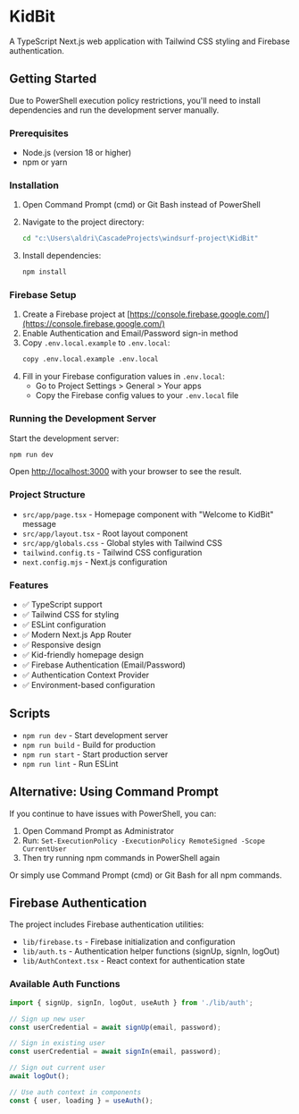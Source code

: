 # KidBit

A TypeScript Next.js web application with Tailwind CSS styling and Firebase authentication.

## Getting Started

Due to PowerShell execution policy restrictions, you'll need to install dependencies and run the development server manually.

### Prerequisites

- Node.js (version 18 or higher)
- npm or yarn

### Installation

1. Open Command Prompt (cmd) or Git Bash instead of PowerShell
2. Navigate to the project directory:
   ```bash
   cd "c:\Users\aldri\CascadeProjects\windsurf-project\KidBit"
   ```

3. Install dependencies:
   ```bash
   npm install
   ```

### Firebase Setup

1. Create a Firebase project at [https://console.firebase.google.com/](https://console.firebase.google.com/)
2. Enable Authentication and Email/Password sign-in method
3. Copy `.env.local.example` to `.env.local`:
   ```bash
   copy .env.local.example .env.local
   ```
4. Fill in your Firebase configuration values in `.env.local`:
   - Go to Project Settings > General > Your apps
   - Copy the Firebase config values to your `.env.local` file

### Running the Development Server

Start the development server:

```bash
npm run dev
```

Open [http://localhost:3000](http://localhost:3000) with your browser to see the result.

### Project Structure

- `src/app/page.tsx` - Homepage component with "Welcome to KidBit" message
- `src/app/layout.tsx` - Root layout component
- `src/app/globals.css` - Global styles with Tailwind CSS
- `tailwind.config.ts` - Tailwind CSS configuration
- `next.config.mjs` - Next.js configuration

### Features

- ✅ TypeScript support
- ✅ Tailwind CSS for styling
- ✅ ESLint configuration
- ✅ Modern Next.js App Router
- ✅ Responsive design
- ✅ Kid-friendly homepage design
- ✅ Firebase Authentication (Email/Password)
- ✅ Authentication Context Provider
- ✅ Environment-based configuration

## Scripts

- `npm run dev` - Start development server
- `npm run build` - Build for production
- `npm run start` - Start production server
- `npm run lint` - Run ESLint

## Alternative: Using Command Prompt

If you continue to have issues with PowerShell, you can:

1. Open Command Prompt as Administrator
2. Run: `Set-ExecutionPolicy -ExecutionPolicy RemoteSigned -Scope CurrentUser`
3. Then try running npm commands in PowerShell again

Or simply use Command Prompt (cmd) or Git Bash for all npm commands.

## Firebase Authentication

The project includes Firebase authentication utilities:

- `lib/firebase.ts` - Firebase initialization and configuration
- `lib/auth.ts` - Authentication helper functions (signUp, signIn, logOut)
- `lib/AuthContext.tsx` - React context for authentication state

### Available Auth Functions

```typescript
import { signUp, signIn, logOut, useAuth } from './lib/auth';

// Sign up new user
const userCredential = await signUp(email, password);

// Sign in existing user
const userCredential = await signIn(email, password);

// Sign out current user
await logOut();

// Use auth context in components
const { user, loading } = useAuth();
```
